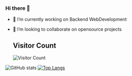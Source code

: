 ### Hi there 👋


- 🔭 I’m currently working on Backend WebDevelopment

- 👯 I’m looking to collaborate on opensource projects

                                             
    
   <h2>Visitor Count</h2>
  
  
  
  ![Visitor Count](https://profile-counter.glitch.me/{ShivamTyagi12345}/count.svg)

 
![ GitHub stats](https://github-readme-stats.vercel.app/api?username=ShivamTyagi12345&show_icons=true&theme=radical)  [![Top Langs](https://github-readme-stats.vercel.app/api/top-langs/?username=ShivamTyagi12345&layout=compact)](https://github.com/ShivamTyagi12345/github-readme-stats)   



